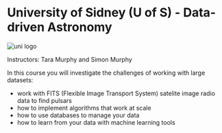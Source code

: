 # University of Sidney (U of S) - Data-driven Astronomy



![uni logo](https://cdn.worldvectorlogo.com/logos/the-university-of-sydney-3.svg)

Instructors: Tara Murphy and Simon Murphy

In this course you will investigate the challenges of working with large datasets: 
* work with FITS (Flexible Image Transport System) satelite image radio data to find pulsars 
* how to implement algorithms that work at scale 
* how to use databases to manage your data
* how to learn from your data with machine learning tools
